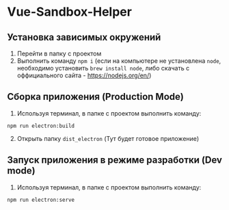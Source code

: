 # Vue-Sandbox-Helper

## Установка зависимых окружений

1. Перейти в папку с проектом
2. Выполнить команду `npm i` (если на компьютере не установлена `node`, необходимо установить `brew install node`, либо скачать с оффициального сайта - https://nodejs.org/en/)

## Сборка приложения (Production Mode)

1. Используя терминал, в папке с проектом выполнить команду:

```
npm run electron:build
```

2. Открыть папку `dist_electron` (Тут будет готовое приложение)

## Запуск приложения в режиме разработки (Dev mode)

1. Используя терминал, в папке с проектом выполнить команду:

```
npm run electron:serve
```

